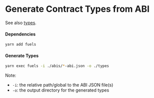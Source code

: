 # Generate Contract Types from ABI

See also [types](../types/).

#### Dependencies

```sh
yarn add fuels
```

#### Generate Types

```sh
yarn exec fuels -i ./abis/*-abi.json -o ./types
```

Note:

- `-i`: the relative path/global to the ABI JSON file(s)
- `-o`: the output directory for the generated types
